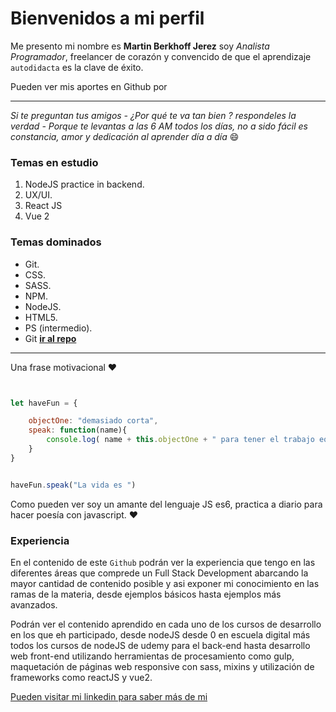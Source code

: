 # Bienvenidos a mi perfil

Me presento mi nombre es **Martin Berkhoff Jerez**
 soy *Analista Programador*, freelancer de corazón y convencido de que el aprendizaje `autodidacta` es la clave de éxito.

Pueden ver mis aportes en Github por 

--------------------------------------

 *Si te preguntan tus amigos - ¿Por qué te va tan bien ? respondeles la verdad - Porque te levantas a las 6 AM todos los días, no a sido fácil es constancia, amor y dedicación al aprender día a día* :smile:


### Temas en estudio


1. NodeJS practice in backend.
2. UX/UI.
3. React JS
4. Vue 2


### Temas dominados 

- Git.
- CSS.
- SASS.
- NPM.
- NodeJS.
- HTML5.
- PS (intermedio).
- Git **[ir al repo ](https://github.com/martin281992/-Github-practice "click ")** 

------------------------------------------

Una frase motivacional :heart:

````js


let haveFun = {

	objectOne: "demasiado corta",
	speak: function(name){
		console.log( name + this.objectOne + " para tener el trabajo equivocado")
	}
}


haveFun.speak("La vida es ")

````

Como pueden ver soy un amante del lenguaje JS es6, practica a diario para hacer poesía con javascript. :heart:


### Experiencia 

En el contenido de este `Github` podrán ver la experiencia que tengo en las diferentes áreas que comprede un  Full Stack Development abarcando la mayor cantidad de contenido posible y asi exponer mi conocimiento en las ramas de la materia, desde ejemplos básicos hasta ejemplos más avanzados.

Podrán ver el contenido aprendido en cada uno de los cursos de desarrollo en los que eh participado, desde nodeJS desde 0 en escuela digital más todos los cursos de nodeJS de udemy para el back-end hasta desarrollo web front-end utilizando herramientas de procesamiento como gulp, maquetación de páginas web responsive con sass, mixins y utilización de frameworks como reactJS y vue2.



[Pueden visitar mi linkedin para saber más de mi](https://cl.linkedin.com/in/martin-francisco-berkhoff-jerez-7b792311a
  "click me baby")
